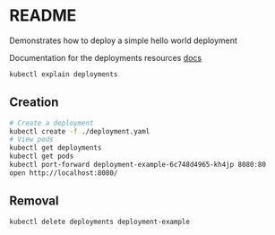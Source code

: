 # README
Demonstrates how to deploy a simple hello world deployment

Documentation for the deployments resources [docs](https://kubernetes.io/docs/reference/generated/kubernetes-api/v1.18/#deployment-v1-apps)
```sh
kubectl explain deployments  
```

## Creation
```sh
# Create a deployment
kubectl create -f ./deployment.yaml
# View pods
kubectl get deployments 
kubectl get pods
kubectl port-forward deployment-example-6c748d4965-kh4jp 8080:80
open http://localhost:8080/
```

## Removal
```sh
kubectl delete deployments deployment-example
```
